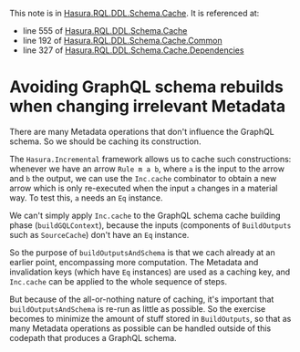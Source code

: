 This note is in [Hasura.RQL.DDL.Schema.Cache](https://github.com/hasura/graphql-engine/blob/master/server/src-lib/Hasura/RQL/DDL/Schema/Cache.hs#L387).
It is referenced at:
  - line 555 of [Hasura.RQL.DDL.Schema.Cache](https://github.com/hasura/graphql-engine/blob/master/server/src-lib/Hasura/RQL/DDL/Schema/Cache.hs#L555)
  - line 192 of [Hasura.RQL.DDL.Schema.Cache.Common](https://github.com/hasura/graphql-engine/blob/master/server/src-lib/Hasura/RQL/DDL/Schema/Cache/Common.hs#L192)
  - line 327 of [Hasura.RQL.DDL.Schema.Cache.Dependencies](https://github.com/hasura/graphql-engine/blob/master/server/src-lib/Hasura/RQL/DDL/Schema/Cache/Dependencies.hs#L327)

# Avoiding GraphQL schema rebuilds when changing irrelevant Metadata

There are many Metadata operations that don't influence the GraphQL schema.  So
we should be caching its construction.

The `Hasura.Incremental` framework allows us to cache such constructions:
whenever we have an arrow `Rule m a b`, where `a` is the input to the arrow and
`b` the output, we can use the `Inc.cache` combinator to obtain a new arrow
which is only re-executed when the input `a` changes in a material way.  To test
this, `a` needs an `Eq` instance.

We can't simply apply `Inc.cache` to the GraphQL schema cache building phase
(`buildGQLContext`), because the inputs (components of `BuildOutputs` such as
`SourceCache`) don't have an `Eq` instance.

So the purpose of `buildOutputsAndSchema` is that we cach already at an earlier
point, encompassing more computation.  The Metadata and invalidation keys (which
have `Eq` instances) are used as a caching key, and `Inc.cache` can be applied
to the whole sequence of steps.

But because of the all-or-nothing nature of caching, it's important that
`buildOutputsAndSchema` is re-run as little as possible.  So the exercise
becomes to minimize the amount of stuff stored in `BuildOutputs`, so that as
many Metadata operations as possible can be handled outside of this codepath
that produces a GraphQL schema.

